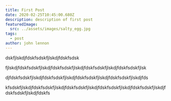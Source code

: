 ```yaml
---
title: First Post
date: 2020-02-25T10:45:00.680Z
description: description of first post
featuredImage:
  src: ../assets/images/salty_egg.jpg
tags:
  - post
author: john lennon
---
```


dskfjlskdjfdskfsdskfjlskdjfdskfsdsk

fjlskdjfdskfsdskfjlskdjfdskfsdskfjlskdjfdskfsdskfjlskdjfdskfsdskfjlsk

djfdskfsdskfjlskdjfdskfsdskfjlskdjfdskfsdskfjlskdjfdskfsdskfjlskdjfds

kfsdskfjlskdjfdskfsdskfjlskdjfdskfsdskfjlskdjfdskfsdskfjlskdjfdskfsdskfjlskdjfdskfsdskfjlskdjfdskfs
